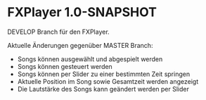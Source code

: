 # FXPlayer 1.0-SNAPSHOT
DEVELOP Branch für den FXPlayer.

Aktuelle Änderungen gegenüber MASTER Branch:
- Songs können ausgewählt und abgespielt werden
- Songs können gesteuert werden
- Songs können per Slider zu einer bestimmten Zeit springen
- Aktuelle Position im Song sowie Gesamtzeit werden angezeigt
- Die Lautstärke des Songs kann geändert werden per Slider
